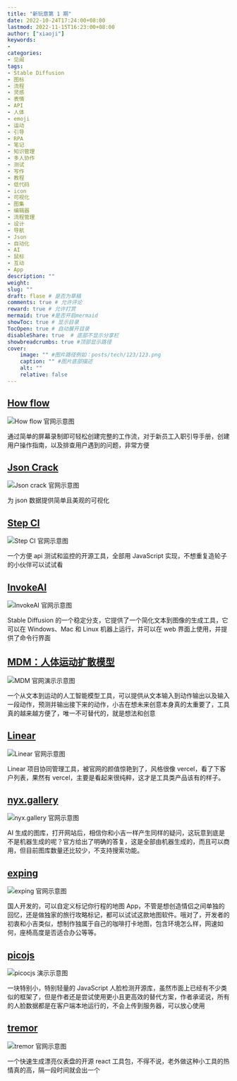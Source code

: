 ```yaml
---
title: "新玩意第 1 期"
date: 2022-10-24T17:24:00+08:00
lastmod: 2022-11-15T16:23:00+08:00
author: ["xiaoji"]
keywords: 
- 
categories: 
- 见闻
tags:
- Stable Diffusion
- 图标
- 流程
- 灵感
- 表情
- API
- 人体
- emoji
- 运动
- 引导
- RPA
- 笔记
- 知识管理
- 多人协作
- 测试
- 写作
- 教程
- 低代码
- icon
- 可视化
- 图集
- 编辑器
- 流程管理
- 设计
- 导航
- Json
- 自动化
- AI
- 鼠标
- 互动
- App
description: ""
weight:
slug: ""
draft: flase # 是否为草稿
comments: true # 允许评论
reward: true # 允许打赏
mermaid: true #是否开启mermaid
showToc: true # 显示目录
TocOpen: true # 自动展开目录
disableShare: true  # 底部不显示分享栏
showbreadcrumbs: true #顶部显示路径
cover:
    image: "" #图片路径例如：posts/tech/123/123.png
    caption: "" #图片底部描述
    alt: ""
    relative: false
---
```


## [How flow](https://howflow.io/)
![How flow 官网示意图](How%20flow%20%E5%AE%98%E7%BD%91%E7%A4%BA%E6%84%8F%E5%9B%BE.png)

通过简单的屏幕录制即可轻松创建完整的工作流，对于新员工入职引导手册，创建用户操作指南，以及排查用户遇到的问题，非常方便

## [Json Crack](https://github.com/AykutSarac/jsoncrack.com)
![Json crack 官网示意图](Json%20crack%20%E5%AE%98%E7%BD%91%E7%A4%BA%E6%84%8F%E5%9B%BE.png)

为 json 数据提供简单且美观的可视化

## [Step CI](https://github.com/stepci/stepci)
![Step CI 官网示意图](Step%20CI%20%E5%AE%98%E7%BD%91%E7%A4%BA%E6%84%8F%E5%9B%BE.png)

一个方便 api 测试和监控的开源工具，全部用 JavaScript 实现，不想重复造轮子的小伙伴可以试试看

## [InvokeAI](https://github.com/invoke-ai/InvokeAI/)
![InvokeAI 官网示意图](InvokeAI%20%E5%AE%98%E7%BD%91%E7%A4%BA%E6%84%8F%E5%9B%BE.png)

Stable Diffusion 的一个稳定分支，它提供了一个简化文本到图像的生成工具，它可以在 Windows、Mac 和 Linux 机器上运行，并可以在 web 界面上使用，并提供了命令行界面

## [MDM：人体运动扩散模型](https://guytevet.github.io/mdm-page/)
![MDM 官网演示示意图](MDM%20%E5%AE%98%E7%BD%91%E6%BC%94%E7%A4%BA%E7%A4%BA%E6%84%8F%E5%9B%BE.png)

一个从文本到运动的人工智能模型工具，可以提供从文本输入到动作输出以及输入一段动作，预测并输出接下来的动作，小吉在想未来创意本身真的太重要了，工具真的越来越方便了，唯一不可替代的，就是想法和创意

## [Linear](https://linear.app/)
![Linear 官网示意图](Linear%20%E5%AE%98%E7%BD%91%E7%A4%BA%E6%84%8F%E5%9B%BE.png)

Linear 项目协同管理工具，被官网的颜值惊艳到了，风格很像 vercel，看了下客户列表，果然有 vercel，主要是看起来很纯粹，这才是工具类产品该有的样子。

## [nyx.gallery](https://nyx.gallery/)
![nyx.gallery 官网示意图](nyx.gallery%20%E5%AE%98%E7%BD%91%E7%A4%BA%E6%84%8F%E5%9B%BE.png)

AI 生成的图库，打开网站后，相信你和小吉一样产生同样的疑问，这玩意到底是不是机器生成的呢？官方给出了明确的答复，这是全部由机器生成的，而且可以商用，但目前图库数量还比较少，不支持搜索功能。

## [exping](https://exping.world/)
![exping 官网示意图](exping%20%E5%AE%98%E7%BD%91%E7%A4%BA%E6%84%8F%E5%9B%BE.png)

国人开发的，可以自定义标记你行程的地图 App，不管是想创造情侣之间单独的回忆，还是做独家的旅行攻略标记，都可以试试这款地图软件。哦对了，开发者的初衷和小吉类似，想制作独属于自己的咖啡打卡地图，包含环境怎么样，网速如何，座椅高度是否适合办公等等。

## [picojs](https://github.com/nenadmarkus/picojs)
![picocjs 演示示意图](picocjs%20%E6%BC%94%E7%A4%BA%E7%A4%BA%E6%84%8F%E5%9B%BE.png)

一块特别小，特别轻量的 JavaScript 人脸检测开源库，虽然市面上已经有不少类似的框架了，但是作者还是尝试使用更小且更高效的替代方案，作者承诺说，所有的人脸数据都是在客户端本地运行的，不会上传到服务器，可以放心使用

## [tremor](https://www.tremor.so/)
![tremor 官网示意图](tremor%20%E5%AE%98%E7%BD%91%E7%A4%BA%E6%84%8F%E5%9B%BE.png)

一个快速生成漂亮仪表盘的开源 react 工具包，不得不说，老外做这种小工具的热情真的高，隔一段时间就会出一个

